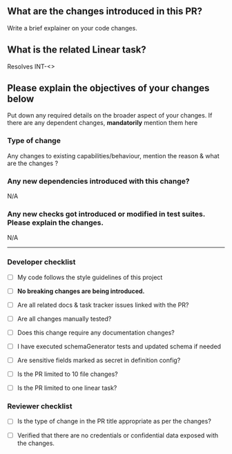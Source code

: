 ## What are the changes introduced in this PR?

Write a brief explainer on your code changes.

## What is the related Linear task?

Resolves INT-<>

## Please explain the objectives of your changes below

Put down any required details on the broader aspect of your changes. If there are any dependent changes, **mandatorily** mention them here

### Type of change

Any changes to existing capabilities/behaviour, mention the reason & what are the changes ?

### Any new dependencies introduced with this change?

N/A

### Any new checks got introduced or modified in test suites. Please explain the changes.

N/A

<hr>

### Developer checklist

- [ ] My code follows the style guidelines of this project

- [ ] **No breaking changes are being introduced.**

- [ ] Are all related docs & task tracker issues linked with the PR?

- [ ] Are all changes manually tested?

- [ ] Does this change require any documentation changes?

- [ ] I have executed schemaGenerator tests and updated schema if needed

- [ ] Are sensitive fields marked as secret in definition config?

- [ ] Is the PR limited to 10 file changes?

- [ ] Is the PR limited to one linear task?

### Reviewer checklist

- [ ] Is the type of change in the PR title appropriate as per the changes?

- [ ] Verified that there are no credentials or confidential data exposed with the changes.
